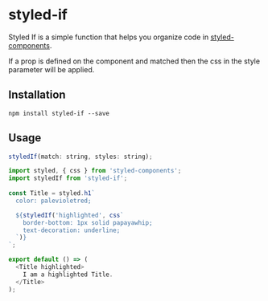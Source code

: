# styled-if

Styled If is a simple function that helps you organize code in [styled-components](https://github.com/styled-components/styled-components). 

If a prop is defined on the component and matched then the css in the style parameter will be applied.

## Installation

```
npm install styled-if --save
```

## Usage

```js
styledIf(match: string, styles: string);
```

```js
import styled, { css } from 'styled-components';
import styledIf from 'styled-if';
  
const Title = styled.h1`
  color: palevioletred;

  ${styledIf('highlighted', css`
    border-bottom: 1px solid papayawhip;
    text-decoration: underline;
  `)}
`;

export default () => (
  <Title highlighted>
    I am a highlighted Title.
  </Title>
);
```
